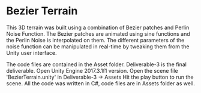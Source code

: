 # Bezier Terrain

This 3D terrain was built using a combination of Bezier patches and Perlin Noise Function. The Bezier patches are animated using sine functions and the Perlin Noise is interpolated on them. The different parameters of the noise function can be manipulated in real-time by tweaking them from the Unity user interface.

The code files are contained in the Asset folder. 
Deliverable-3 is the final deliverable. 
Open Unity Engine 2017.3.1f1 version.
Open the scene file 'BezierTerrain.unity' in Deliverable-3 -> Assets
Hit the play button to run the scene. All the code was written in C#, code files are in Assets folder as well.

